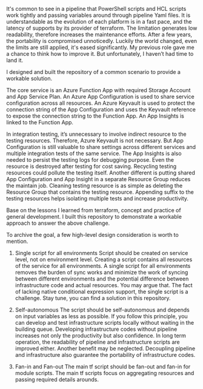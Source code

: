 It's common to see in a pipeline that PowerShell scripts and HCL scripts work tightly and passing variables around through pipeline Yaml files. It is understandable as the evolution of each platform is in a fast pace, and the latency of supports by its provider of terraform. The limitation generates low readability, therefore increases the maintenance efforts. After a few years, the portability is compromised unnoticedly. Luckily the world changed, even the limits are still applied, it's eased significantly. My previous role gave me a chance to think how to improve it. But unfortunately, I haven’t had time to land it. 

I designed and built the repository of a common scenario to provide a workable solution.

The core service is an Azure Function App with required Storage Account and App Service Plan. An Azure App Configuration is used to share service configuration across all resources. An Azure Keyvault is used to protect the connection string of the App Configuration and uses the Keyvault reference to expose the connection string to the Function App. An App Insights is linked to the Function App.

In integration testing, it’s unnecessary to involve indirect resource to the testing resources. Therefore, Azure Keyvault is not necessary. But App Configuration is still valuable to share settings across different services and multiple integration tests of the same service. The App Insights is also needed to persist the testing logs for debugging purpose. Even the resource is destroyed after testing for cost saving. Recycling testing resources could pollute the testing itself. Another different is putting shared App Configuration and App Insight in a separate Resource Group reduces the maintain job. Cleaning testing resource is as simple as deleting the Resource Group that contains the testing resource. Appending suffix to the testing resources helps isolating multiple tests and increase productivity.

Base on the lessons I learned from terraform, concept and practice of general development. I built this repository to demonstrate a workable approach to answer the above challenge.

To archive the goal, a few high-level design consideration is worth to mention.

1. Single script for all environments
Script should be created on service level, not on environment level. Creating a script contains all resources of the service for all environments. A single script for all environments removes the burden of sync works and minimize the work of syncing between different environments and the potential difference between infrastructure code and actual resources. You may argue that. The fact of lacking native conditional expression support, the single script is a challenge.  Stay tune, you can find a solution in this repository.

2. Self-autonomous
The script should be self-autonomous and depends on input variables as less as possible. If you follow this principle, you can develop and test infrastructure scripts locally without waiting in the building queue. Developing infrastructure codes without pipeline increases not only the productivity but also confidence. In long term operation, the readability of pipeline and infrastructure scripts are improved either. Another benefit may be neglected. Decoupling pipeline and infrastructure also guarantee the portability of infrastructure codes. 

3. Fan-in and Fan-out
The main tf script should be fan-out and fan-in for module scripts. The main tf scripts focus on aggregating resources and passing required details arounds.

